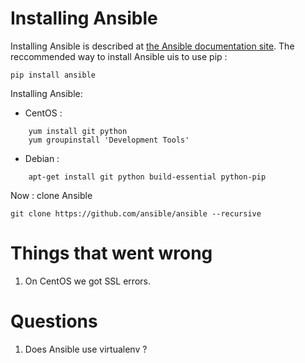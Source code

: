 # Installing Ansible

Installing Ansible is described at [the Ansible documentation site](http://docs.ansible.com/ansible/intro_installation.html). The reccommended way to install Ansible uis to use pip :

`pip install ansible`


Installing Ansible:

  * CentOS :
```
    yum install git python
    yum groupinstall 'Development Tools'
```
  * Debian :
```
    apt-get install git python build-essential python-pip
```

Now : clone Ansible

```
git clone https://github.com/ansible/ansible --recursive
```

# Things that went wrong

  1. On CentOS we got SSL errors.

# Questions

  1. Does Ansible use virtualenv ?
